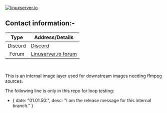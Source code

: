 [linuxserverurl]: https://linuxserver.io
[forumurl]: https://forum.linuxserver.io

[![linuxserver.io](https://raw.githubusercontent.com/linuxserver/docker-templates/master/linuxserver.io/img/linuxserver_medium.png?v=4&s=4000)][linuxserverurl]

## Contact information:-

| Type | Address/Details |
| :---: | --- |
| Discord | [Discord](https://discord.gg/YWrKVTn) |
| Forum | [Linuserver.io forum][forumurl] |

&nbsp;
&nbsp;

This is an internal image layer used for downstream images needing ffmpeg sources.

The following line is only in this repo for loop testing:

- { date: "01.01.50:", desc: "I am the release message for this internal branch." }
